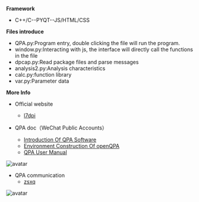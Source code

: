 **Framework**  
- C++/C--PYQT--JS/HTML/CSS

**Files introduce**  
- QPA.py:Program entry, double clicking the file will run the program.
- window.py:Interacting with js, the interface will directly call the functions in the file
- dpcap.py:Read package files and parse messages
- analysis2.py:Analysis characteristics
- calc.py:function library
- var.py:Parameter data

**More Info**  
- Official website
  - [l7dpi](http://www.l7dpi.com)

- QPA doc（WeChat Public Accounts）
  - [Introduction Of QPA Software](https://mp.weixin.qq.com/s/84NBJLX69JS5PxXswvTj_w)
  - [Environment Construction Of openQPA](https://mp.weixin.qq.com/s/rhYLKjDMeMCEPoLcclSQTg)
  - [QPA User Manual](https://mp.weixin.qq.com/s/1tl2yH0jrd95RIcAIV1sDQ)
  
![avatar](http://www.l7dpi.com/imgs/wx_l7dpi.png)

- QPA communication
  - [zsxq](https://t.zsxq.com/IIUVbyN)
  
![avatar](http://www.l7dpi.com/imgs/l7dpi_xq.png)

